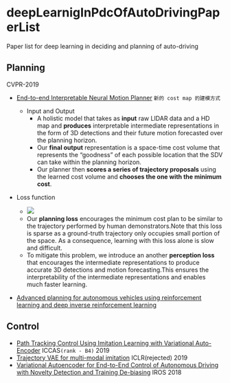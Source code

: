 # deepLearnigInPdcOfAutoDrivingPaperList
Paper list for deep learning in deciding and planning of auto-driving

## Planning
CVPR-2019
- [End-to-end Interpretable Neural Motion Planner](http://www.cs.toronto.edu/~wenjie/papers/cvpr19/nmp.pdf)
`新的 cost map 的建模方式`
  - Input and Output
    - A holistic model that takes as **input** raw LIDAR data and a HD map and **produces** interpretable intermediate representations in the form of 3D detections and their future motion forecasted over the planning horizon. 
    - Our **final output** representation is a space-time cost volume that represents the “goodness” of each possible location that the SDV can take within the planning horizon. 
    - Our planner then **scores a series of trajectory proposals** using the learned cost volume and **chooses the one with the minimum cost**.
 - Loss function
   - <img src="https://render.githubusercontent.com/render/math?math=L=L_{perception}%2B\beta*L_{planning}">
   - Our **planning loss** encourages the minimum cost plan to be similar to the trajectory performed by human demonstrators.Note that this loss is sparse as a ground-truth trajectory only occupies small portion of the space. As a consequence, learning with this loss alone is slow and difficult.
   - To mitigate this problem, we introduce an another **perception loss** that encourages the intermediate representations
 to produce accurate 3D detections and motion forecasting.This ensures the interpretability of the intermediate representations and enables much faster learning.

- [Advanced planning for autonomous vehicles using reinforcement learning and deep inverse reinforcement learning](http://dcsl.gatech.edu/papers/ras18b%20(Printed).pdf#page=17&zoom=100,414,861)

## Control
- [Path Tracking Control Using Imitation Learning with Variational Auto-Encoder](https://ieeexplore.ieee.org/document/8971711) ICCAS`(rank - B4)` 2019
- [Trajectory VAE for multi-modal imitation](https://openreview.net/forum?id=Byx1VnR9K7) ICLR(rejected) 2019
- [Variational Autoencoder for End-to-End Control of Autonomous Driving with Novelty Detection and Training De-biasing](https://people.csail.mit.edu/rosman/papers/iros-2018-variational.pdf) IROS 2018
